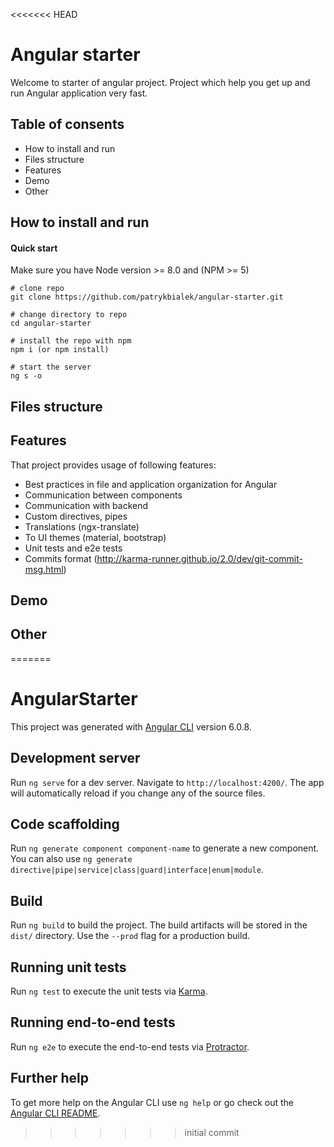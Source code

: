 <<<<<<< HEAD
# Angular starter
Welcome to starter of angular project. Project which help you get up and run Angular application very fast.

## Table of consents
* How to install and run
* Files structure
* Features
* Demo
* Other

## How to install and run

#### Quick start
Make sure you have Node version >= 8.0 and (NPM >= 5)

```
# clone repo
git clone https://github.com/patrykbialek/angular-starter.git

# change directory to repo
cd angular-starter

# install the repo with npm
npm i (or npm install)

# start the server
ng s -o
```

## Files structure

## Features
That project provides usage of following features:
 * Best practices in file and application organization for Angular
 * Communication between components
 * Communication with backend
 * Custom directives, pipes
 * Translations (ngx-translate)
 * To UI themes (material, bootstrap)
 * Unit tests and e2e tests
 * Commits format (http://karma-runner.github.io/2.0/dev/git-commit-msg.html)

## Demo

## Other
=======
# AngularStarter

This project was generated with [Angular CLI](https://github.com/angular/angular-cli) version 6.0.8.

## Development server

Run `ng serve` for a dev server. Navigate to `http://localhost:4200/`. The app will automatically reload if you change any of the source files.

## Code scaffolding

Run `ng generate component component-name` to generate a new component. You can also use `ng generate directive|pipe|service|class|guard|interface|enum|module`.

## Build

Run `ng build` to build the project. The build artifacts will be stored in the `dist/` directory. Use the `--prod` flag for a production build.

## Running unit tests

Run `ng test` to execute the unit tests via [Karma](https://karma-runner.github.io).

## Running end-to-end tests

Run `ng e2e` to execute the end-to-end tests via [Protractor](http://www.protractortest.org/).

## Further help

To get more help on the Angular CLI use `ng help` or go check out the [Angular CLI README](https://github.com/angular/angular-cli/blob/master/README.md).
>>>>>>> initial commit

